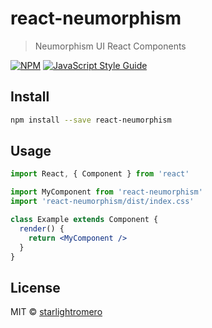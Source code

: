 # react-neumorphism

> Neumorphism UI React Components

[![NPM](https://img.shields.io/npm/v/react-neumorphism.svg)](https://www.npmjs.com/package/react-neumorphism) [![JavaScript Style Guide](https://img.shields.io/badge/code_style-standard-brightgreen.svg)](https://standardjs.com)

## Install

```bash
npm install --save react-neumorphism
```

## Usage

```jsx
import React, { Component } from 'react'

import MyComponent from 'react-neumorphism'
import 'react-neumorphism/dist/index.css'

class Example extends Component {
  render() {
    return <MyComponent />
  }
}
```

## License

MIT © [starlightromero](https://github.com/starlightromero)
